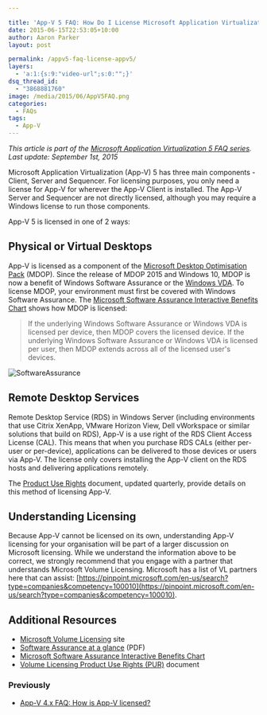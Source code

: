 ```yaml
---

title: 'App-V 5 FAQ: How Do I License Microsoft Application Virtualization 5?'
date: 2015-06-15T22:53:05+10:00
author: Aaron Parker
layout: post

permalink: /appv5-faq-license-appv5/
layers:
  - 'a:1:{s:9:"video-url";s:0:"";}'
dsq_thread_id:
  - "3868881760"
image: /media/2015/06/AppV5FAQ.png
categories:
  - FAQs
tags:
  - App-V
---
```

_This article is part of the [Microsoft Application Virtualization 5 FAQ series]({{site.baseurl}}/appv5-faqs/). Last update: September 1st, 2015_

Microsoft Application Virtualization (App-V) 5 has three main components - Client, Server and Sequencer. For licensing purposes, you only need a license for App-V for wherever the App-V Client is installed. The App-V Server and Sequencer are not directly licensed, although you may require a Windows license to run those components.

App-V 5 is licensed in one of 2 ways:

## Physical or Virtual Desktops

App-V is licensed as a component of the [Microsoft Desktop Optimisation Pack](https://www.microsoft.com/en-AU/windows/enterprise/products-and-technologies/mdop/default.aspx) (MDOP). Since the release of MDOP 2015 and Windows 10, MDOP is now a benefit of Windows Software Assurance or the [Windows VDA](http://www.microsoft.com/en-us/Licensing/product-licensing/windows10.aspx). To license MDOP, your environment must first be covered with Windows Software Assurance. The [Microsoft Software Assurance Interactive Benefits Chart](https://www.microsoft.com/en-us/download/details.aspx?id=1732) shows how MDOP is licensed:

> If the underlying Windows Software Assurance or Windows VDA is licensed per device, then MDOP covers the licensed device. If the underlying Windows Software Assurance or Windows VDA is licensed per user, then MDOP extends across all of the licensed user's devices.

![SoftwareAssurance]({{site.baseurl}}/media/2015/06/SoftwareAssurance.png)

## Remote Desktop Services

Remote Desktop Service (RDS) in Windows Server (including environments that use Citrix XenApp, VMware Horizon View, Dell vWorkspace or similar solutions that build on RDS), App-V is a use right of the RDS Client Access License (CAL). This means that when you purchase RDS CALs (either per-user or per-device), applications can be delivered to those devices or users via App-V. The license only covers installing the App-V client on the RDS hosts and delivering applications remotely.

The [Product Use Rights](https://www.microsoft.com/en-us/licensing/product-licensing/products.aspx) document, updated quarterly, provide details on this method of licensing App-V.

## Understanding Licensing

Because App-V cannot be licensed on its own, understanding App-V licensing for your organisation will be part of a larger discussion on Microsoft licensing. While we understand the information above to be correct, we strongly recommend that you engage with a partner that understands Microsoft Volume Licensing. Microsoft has a list of VL partners here that can assist: [https://pinpoint.microsoft.com/en-us/search?type=companies&competency=100010](https://pinpoint.microsoft.com/en-us/search?type=companies&competency=100010).

## Additional Resources

* [Microsoft Volume Licensing](http://www.microsoft.com/en-us/licensing/licensing-programs/software-assurance-default.aspx) site
* [Software Assurance at a glance](http://download.microsoft.com/download/5/c/7/5c727885-ec15-4920-818b-4d140ec6c38a/Software-Assurance-at-a-Glance.pdf) (PDF)
* [Microsoft Software Assurance Interactive Benefits Chart](https://www.microsoft.com/en-us/download/details.aspx?id=1732)
* [Volume Licensing Product Use Rights (PUR)](https://www.microsoft.com/en-us/licensing/product-licensing/products.aspx) document

### Previously

* [App-V 4.x FAQ: How is App-V licensed?]({{site.baseurl}}/deployment/app-v-faq-3-how-is-app-v-licensed)
